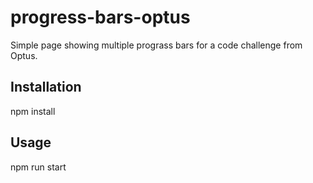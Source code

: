 # progress-bars-optus

Simple page showing multiple prograss bars for a code challenge from Optus.

## Installation

npm install

## Usage

npm run start
